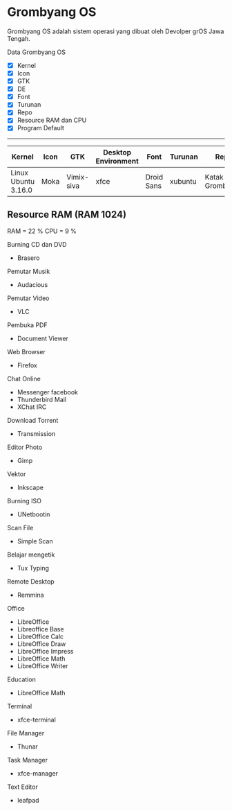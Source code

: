 # Grombyang OS

Grombyang OS adalah sistem operasi yang dibuat oleh Devolper grOS  Jawa Tengah. 

Data Grombyang OS

- [x] Kernel			
- [x] Icon	 		
- [x] GTK				
- [x] DE
- [x] Font			
- [x] Turunan			
- [x] Repo 				
- [x] Resource RAM dan CPU
- [x] Program Default	

---

| Kernel 				| Icon | GTK 		| Desktop Environment	| Font 		| Turunan 	| Repo 				|
| ----   				|---   |---			|---					|---		|---		| ---				|
|Linux Ubuntu 3.16.0 	|Moka  |Vimix-siva	|   xfce 				|Droid Sans	|xubuntu 	| Katak Grombyang 	|


## Resource RAM (RAM 1024)
RAM = 22 %
CPU  = 9 %

Burning CD dan DVD 
* Brasero

Pemutar Musik
* Audacious

Pemutar Video
* VLC

Pembuka PDF
* Document Viewer

Web Browser
* Firefox

Chat Online 
* Messenger facebook
* Thunderbird Mail
* XChat IRC

Download Torrent
* Transmission

Editor Photo
* Gimp

Vektor
* Inkscape

Burning ISO
* UNetbootin

Scan File
* Simple Scan

Belajar mengetik
* Tux Typing

Remote Desktop
* Remmina 

Office 
* LibreOffice
* Libreoffice Base
* LibreOffice Calc
* LibreOffice Draw
* LibreOffice Impress
* LibreOffice Math
* LibreOffice Writer

Education
* LibreOffice Math

Terminal 
* xfce-terminal

File Manager
* Thunar

Task Manager
* xfce-manager

Text Editor
* leafpad